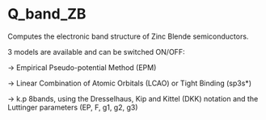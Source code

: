 # Q_band_ZB
Computes the electronic band structure of Zinc Blende semiconductors.

3 models are available and can be switched ON/OFF:

-> Empirical Pseudo-potential Method (EPM)

-> Linear Combination of Atomic Orbitals (LCAO) or Tight Binding (sp3s*)

-> k.p 8bands, using the Dresselhaus, Kip and Kittel (DKK) notation and the Luttinger parameters (EP, F, g1, g2, g3)
